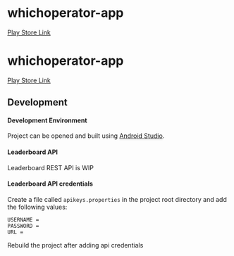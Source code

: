 # whichoperator-app

[Play Store Link](https://play.google.com/store/apps/details?id=ie.whichoperator.whichoperator)

# whichoperator-app

[Play Store Link](https://play.google.com/store/apps/details?id=ie.whichoperator.whichoperator)

## Development 
#### Development Environment
Project can be opened and built using [Android Studio](https://developer.android.com/studio).

#### Leaderboard API
Leaderboard REST API is WIP

#### Leaderboard API credentials
Create a file called `apikeys.properties` in the project root directory and add the following values:
```
USERNAME = 
PASSWORD = 
URL = 
```
Rebuild the project after adding api credentials


